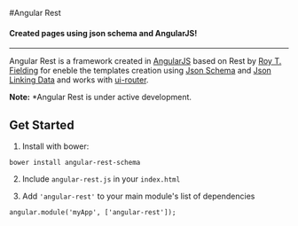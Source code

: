 #Angular Rest

#### Created pages using json schema and AngularJS!
---

Angular Rest is a framework created in [AngularJS](http://angularjs.org) based on Rest by [Roy T. Fielding](https://www.ics.uci.edu/~fielding/pubs/dissertation/top.htm) for eneble the templates creation using [Json Schema](json-schema.org) and [Json Linking Data](http://json-ld.org/) and works with [ui-router](https://github.com/angular-ui/ui-router).

**Note:** *Angular Rest is under active development.

## Get Started

1. Install with bower:

```
bower install angular-rest-schema
```

2. Include `angular-rest.js` in your `index.html`

3. Add `'angular-rest'` to your main module's list of dependencies
```
angular.module('myApp', ['angular-rest']);
```
